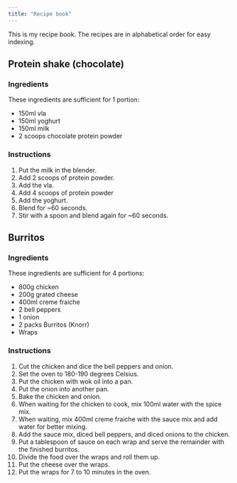 ```yaml
---
title: "Recipe book"
---
```


This is my recipe book. The recipes are in alphabetical order for easy
indexing.

## Protein shake (chocolate)

### Ingredients

These ingredients are sufficient for 1 portion:

-   150ml vla
-   150ml yoghurt
-   150ml milk
-   2 scoops chocolate protein powder

### Instructions

1.  Put the milk in the blender.
2.  Add 2 scoops of protein powder.
3.  Add the vla.
4.  Add 4 scoops of protein powder
5.  Add the yoghurt.
6.  Blend for \~60 seconds.
7.  Stir with a spoon and blend again for \~60 seconds.

## Burritos

### Ingredients

These ingredients are sufficient for 4 portions:

-   800g chicken
-   200g grated cheese
-   400ml creme fraiche
-   2 bell peppers
-   1 onion
-   2 packs Burritos (Knorr)
-   Wraps

### Instructions

1.  Cut the chicken and dice the bell peppers and onion.
2.  Set the oven to 180-190 degrees Celsius.
3.  Put the chicken with wok oil into a pan.
4.  Put the onion into another pan.
5.  Bake the chicken and onion.
6.  When waiting for the chicken to cook, mix 100ml water with the spice
    mix.
7.  When waiting, mix 400ml creme fraiche with the sauce mix and add
    water for better mixing.
8.  Add the sauce mix, diced bell peppers, and diced onions to the
    chicken.
9.  Put a tablespoon of sauce on each wrap and serve the remainder with
    the finished burritos.
10. Divide the food over the wraps and roll them up.
11. Put the cheese over the wraps.
12. Put the wraps for 7 to 10 minutes in the oven.
